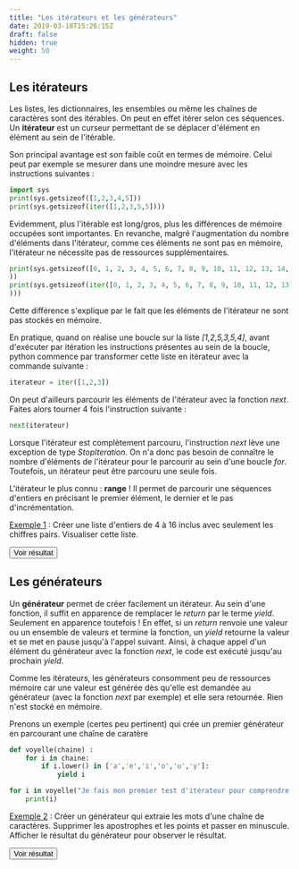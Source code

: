 ```yaml
---
title: "Les itérateurs et les générateurs"
date: 2019-03-18T15:26:15Z
draft: false
hidden: true
weight: 50
---
```


## Les itérateurs

Les listes, les dictionnaires, les ensembles ou même les chaînes de caractères sont des itérables. On peut en effet itérer selon ces séquences. Un **itérateur** est un curseur permettant de se déplacer d'élément en élément au sein de l'itérable.

Son principal avantage est son faible coût en termes de mémoire. Celui peut par exemple se mesurer dans une moindre mesure avec les instructions suivantes :

```python
import sys
print(sys.getsizeof([1,2,3,4,5]))
print(sys.getsizeof(iter([1,2,3,5,5])))
```

Evidemment, plus l'itérable est long/gros, plus les différences de mémoire occupées sont importantes. En revanche, malgré l'augmentation du nombre d'éléments dans l'itérateur, comme ces éléments ne sont pas en mémoire, l'itérateur ne nécessite pas de ressources supplémentaires. 

```python
print(sys.getsizeof([0, 1, 2, 3, 4, 5, 6, 7, 8, 9, 10, 11, 12, 13, 14, 15, 16, 17, 18, 19, 20, 21, 22, 23, 24, 25, 26, 27, 28, 29, 30, 31, 32, 33, 34, 35, 36, 37, 38, 39, 40, 41, 42, 43, 44, 45, 46, 47, 48, 49, 50, 51, 52, 53, 54, 55, 56, 57, 58, 59, 60, 61, 62, 63, 64, 65, 66, 67, 68, 69, 70, 71, 72, 73, 74, 75, 76, 77, 78, 79, 80, 81, 82, 83, 84, 85, 86, 87, 88, 89, 90, 91, 92, 93, 94, 95, 96, 97, 98, 99]
))
print(sys.getsizeof(iter([0, 1, 2, 3, 4, 5, 6, 7, 8, 9, 10, 11, 12, 13, 14, 15, 16, 17, 18, 19, 20, 21, 22, 23, 24, 25, 26, 27, 28, 29, 30, 31, 32, 33, 34, 35, 36, 37, 38, 39, 40, 41, 42, 43, 44, 45, 46, 47, 48, 49, 50, 51, 52, 53, 54, 55, 56, 57, 58, 59, 60, 61, 62, 63, 64, 65, 66, 67, 68, 69, 70, 71, 72, 73, 74, 75, 76, 77, 78, 79, 80, 81, 82, 83, 84, 85, 86, 87, 88, 89, 90, 91, 92, 93, 94, 95, 96, 97, 98, 99]
)))
```

Cette différence s'explique par le fait que les éléments de l'itérateur ne sont pas stockés en mémoire.

En pratique, quand on réalise une boucle sur la liste *[1,2,5,3,5,4]*, avant d'exécuter par itération les instructions présentes au sein de la boucle, python commence par transformer cette liste en itérateur avec la commande suivante :

```python
iterateur = iter([1,2,3])
```

On peut d'ailleurs parcourir les éléments de l'itérateur avec la fonction *next*. Faites alors tourner 4 fois l'instruction suivante : 

```python
next(iterateur)
```

Lorsque l'itérateur est complètement parcouru, l'instruction *next* lève une exception de type *StopIteration*. On n'a donc pas besoin de connaître le nombre d'éléments de l'itérateur pour le parcourir au sein d'une boucle *for*. Toutefois, un itérateur peut être parcouru une seule fois.

L'itérateur le plus connu : **range** ! Il permet de parcourir une séquences d'entiers en précisant le premier élément, le dernier et le pas d'incrémentation.

<ins>Exemple 1</ins> : Créer une liste d'entiers de 4 à 16 inclus avec seulement les chiffres pairs. Visualiser cette liste.

<script>
function myFunction1() {
    var x = document.getElementById("exemple1");
    if (x.style.display === "none") {
        x.style.display = "block";
    } else {
        x.style.display = "none";
    }
}
</script>
 
<button onclick="myFunction1()">Voir résultat</button>

<div id="exemple1" hidden>
<div></div>

```python
pairs=range(4,17,2)
```

```python
for i in pairs :
    print(i, end=' ')
```
</div>

## Les générateurs

Un **générateur** permet de créer facilement un itérateur. Au sein d'une fonction, il suffit en apparence de remplacer le *return* par le terme *yield*. Seulement en apparence toutefois ! En effet, si un *return* renvoie une valeur ou un ensemble de valeurs et termine la fonction, un *yield* retourne la valeur et se met en pause jusqu'à l'appel suivant. Ainsi, à chaque appel d'un élément du générateur avec la fonction *next*, le code est exécuté jusqu'au prochain *yield*.

Comme les itérateurs, les générateurs consomment peu de ressources mémoire car une valeur est générée dès qu'elle est demandée au générateur (avec la fonction *next* par exemple) et elle sera retournée. Rien n'est stocké en mémoire.

Prenons un exemple (certes peu pertinent) qui crée un premier générateur en parcourant une chaîne de caratère

```python
def voyelle(chaine) :
    for i in chaine:
        if i.lower() in ['a','e','i','o','u','y']:
            yield i
```

```python
for i in voyelle("Je fais mon premier test d'itérateur pour comprendre comment cela marche au cours de la formation python"):
    print(i)
```


<ins>Exemple 2</ins> : Créer un générateur qui extraie les mots d'une chaîne de caractères. Supprimer les apostrophes et les points et passer en minuscule. Afficher le résultat du générateur pour observer le résultat.

<script>
function myFunction2() {
    var x = document.getElementById("exemple2");
    if (x.style.display === "none") {
        x.style.display = "block";
    } else {
        x.style.display = "none";
    }
}
</script>
 
<button onclick="myFunction2()">Voir résultat</button>

<div id="exemple2" hidden>
<div></div>

```python
def decoupage_mot(chaine) :
    for i in chaine.split():
        if re.search("'", i):
            yield i.replace(".","").lower().split("'")[1]
        else:
            yield i.replace(".","").lower()
```

```python
mot=decoupage_mot("Je fais mon premier test d'itérateur pour comprendre comment cela marche au cours de la formation python.")
next(mot)
```

```python
for i in decoupage_mot("Je fais mon premier test d'itérateur pour comprendre comment cela marche au cours de la formation python."):
    print(i)
```
</div>


